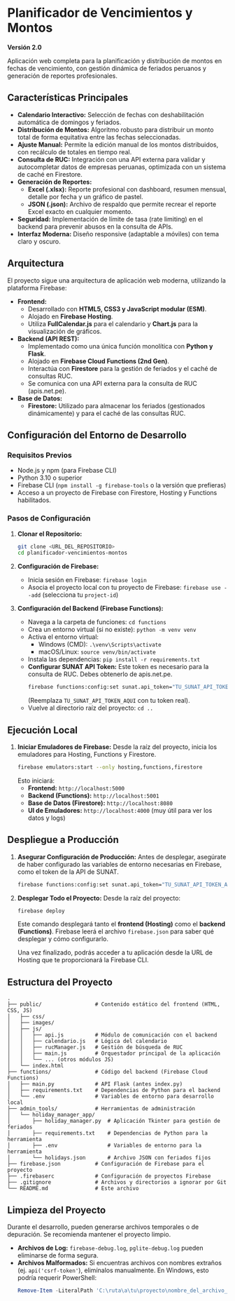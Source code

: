 # Planificador de Vencimientos y Montos

**Versión 2.0**

Aplicación web completa para la planificación y distribución de montos en fechas de vencimiento, con gestión dinámica de feriados peruanos y generación de reportes profesionales.

## Características Principales

*   **Calendario Interactivo:** Selección de fechas con deshabilitación automática de domingos y feriados.
*   **Distribución de Montos:** Algoritmo robusto para distribuir un monto total de forma equitativa entre las fechas seleccionadas.
*   **Ajuste Manual:** Permite la edición manual de los montos distribuidos, con recálculo de totales en tiempo real.
*   **Consulta de RUC:** Integración con una API externa para validar y autocompletar datos de empresas peruanas, optimizada con un sistema de caché en Firestore.
*   **Generación de Reportes:**
    *   **Excel (.xlsx):** Reporte profesional con dashboard, resumen mensual, detalle por fecha y un gráfico de pastel.
    *   **JSON (.json):** Archivo de respaldo que permite recrear el reporte Excel exacto en cualquier momento.
*   **Seguridad:** Implementación de límite de tasa (rate limiting) en el backend para prevenir abusos en la consulta de APIs.
*   **Interfaz Moderna:** Diseño responsive (adaptable a móviles) con tema claro y oscuro.

## Arquitectura

El proyecto sigue una arquitectura de aplicación web moderna, utilizando la plataforma Firebase:

*   **Frontend:**
    *   Desarrollado con **HTML5, CSS3 y JavaScript modular (ESM)**.
    *   Alojado en **Firebase Hosting**.
    *   Utiliza **FullCalendar.js** para el calendario y **Chart.js** para la visualización de gráficos.
*   **Backend (API REST):**
    *   Implementado como una única función monolítica con **Python y Flask**.
    *   Alojado en **Firebase Cloud Functions (2nd Gen)**.
    *   Interactúa con **Firestore** para la gestión de feriados y el caché de consultas RUC.
    *   Se comunica con una API externa para la consulta de RUC (apis.net.pe).
*   **Base de Datos:**
    *   **Firestore:** Utilizado para almacenar los feriados (gestionados dinámicamente) y para el caché de las consultas RUC.

## Configuración del Entorno de Desarrollo

### Requisitos Previos

*   Node.js y npm (para Firebase CLI)
*   Python 3.10 o superior
*   Firebase CLI (`npm install -g firebase-tools` o la versión que prefieras)
*   Acceso a un proyecto de Firebase con Firestore, Hosting y Functions habilitados.

### Pasos de Configuración

1.  **Clonar el Repositorio:**
    ```bash
    git clone <URL_DEL_REPOSITORIO>
    cd planificador-vencimientos-montos
    ```

2.  **Configuración de Firebase:**
    *   Inicia sesión en Firebase: `firebase login`
    *   Asocia el proyecto local con tu proyecto de Firebase: `firebase use --add` (selecciona tu `project-id`)

3.  **Configuración del Backend (Firebase Functions):**
    *   Navega a la carpeta de funciones: `cd functions`
    *   Crea un entorno virtual (si no existe): `python -m venv venv`
    *   Activa el entorno virtual:
        *   Windows (CMD): `.\venv\Scripts\activate`
        *   macOS/Linux: `source venv/bin/activate`
    *   Instala las dependencias: `pip install -r requirements.txt`
    *   **Configurar SUNAT API Token:**
        Este token es necesario para la consulta de RUC. Debes obtenerlo de apis.net.pe.
        ```bash
        firebase functions:config:set sunat.api_token="TU_SUNAT_API_TOKEN_AQUI"
        ```
        (Reemplaza `TU_SUNAT_API_TOKEN_AQUI` con tu token real).
    *   Vuelve al directorio raíz del proyecto: `cd ..`

## Ejecución Local

1.  **Iniciar Emuladores de Firebase:**
    Desde la raíz del proyecto, inicia los emuladores para Hosting, Functions y Firestore.
    ```bash
    firebase emulators:start --only hosting,functions,firestore
    ```
    Esto iniciará:
    *   **Frontend:** `http://localhost:5000`
    *   **Backend (Functions):** `http://localhost:5001`
    *   **Base de Datos (Firestore):** `http://localhost:8080`
    *   **UI de Emuladores:** `http://localhost:4000` (muy útil para ver los datos y logs)

## Despliegue a Producción

1.  **Asegurar Configuración de Producción:**
    Antes de desplegar, asegúrate de haber configurado las variables de entorno necesarias en Firebase, como el token de la API de SUNAT.
    ```bash
    firebase functions:config:set sunat.api_token="TU_SUNAT_API_TOKEN_AQUI"
    ```

2.  **Desplegar Todo el Proyecto:**
    Desde la raíz del proyecto:
    ```bash
    firebase deploy
    ```
    Este comando desplegará tanto el **frontend (Hosting)** como el **backend (Functions)**. Firebase leerá el archivo `firebase.json` para saber qué desplegar y cómo configurarlo.

    Una vez finalizado, podrás acceder a tu aplicación desde la URL de Hosting que te proporcionará la Firebase CLI.

## Estructura del Proyecto

```
.
├── public/                 # Contenido estático del frontend (HTML, CSS, JS)
│   ├── css/
│   ├── images/
│   ├── js/
│   │   ├── api.js          # Módulo de comunicación con el backend
│   │   ├── calendario.js   # Lógica del calendario
│   │   ├── rucManager.js   # Gestión de búsqueda de RUC
│   │   ├── main.js         # Orquestador principal de la aplicación
│   │   └── ... (otros módulos JS)
│   └── index.html
├── functions/              # Código del backend (Firebase Cloud Functions)
│   ├── main.py             # API Flask (antes index.py)
│   ├── requirements.txt    # Dependencias de Python para el backend
│   └── .env                # Variables de entorno para desarrollo local
├── admin_tools/            # Herramientas de administración
│   └── holiday_manager_app/
│       ├── holiday_manager.py  # Aplicación Tkinter para gestión de feriados
│       ├── requirements.txt    # Dependencias de Python para la herramienta
│       ├── .env                # Variables de entorno para la herramienta
│       └── holidays.json       # Archivo JSON con feriados fijos
├── firebase.json           # Configuración de Firebase para el proyecto
├── .firebaserc             # Configuración de proyectos Firebase
├── .gitignore              # Archivos y directorios a ignorar por Git
└── README.md               # Este archivo
```

## Limpieza del Proyecto

Durante el desarrollo, pueden generarse archivos temporales o de depuración. Se recomienda mantener el proyecto limpio.

*   **Archivos de Log:** `firebase-debug.log`, `pglite-debug.log` pueden eliminarse de forma segura.
*   **Archivos Malformados:** Si encuentras archivos con nombres extraños (ej. `api('csrf-token'`), elimínalos manualmente. En Windows, esto podría requerir PowerShell:
    ```powershell
    Remove-Item -LiteralPath 'C:\ruta\a\tu\proyecto\nombre_del_archivo_problematico' -Force
    ```